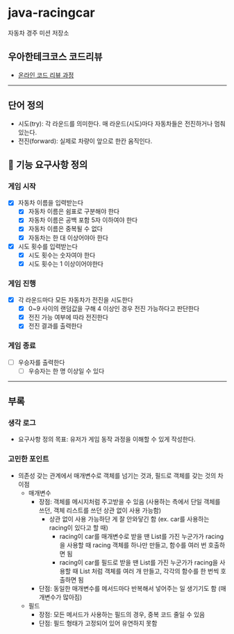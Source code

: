 # java-racingcar

자동차 경주 미션 저장소

## 우아한테크코스 코드리뷰

- [온라인 코드 리뷰 과정](https://github.com/woowacourse/woowacourse-docs/blob/master/maincourse/README.md)

---
## 단어 정의
- 시도(try): 각 라운드를 의미한다. 매 라운드(시도)마다 자동차들은 전진하거나 멈춰있는다.
- 전진(forward): 실제로 차량이 앞으로 한칸 움직인다.

## 📄 기능 요구사항 정의

### 게임 시작
- [x] 자동차 이름을 입력받는다
  - [x] 자동차 이름은 쉼표로 구분해야 한다
  - [x] 자동차 이름은 공백 포함 5자 이하여야 한다
  - [x] 자동차 이름은 중복될 수 없다
  - [x] 자동차는 한 대 이상어야아 한다
- [x] 시도 횟수를 입력받는다
  - [x] 시도 횟수는 숫자여야 한다
  - [x] 시도 횟수는 1 이상이어야한다

### 게임 진행
- [x] 각 라운드마다 모든 자동차가 전진을 시도한다
  - [x] 0~9 사이의 랜덤값을 구해 4 이상인 경우 전진 가능하다고 판단한다
  - [x] 전진 가능 여부에 따라 전진한다
  - [x] 전진 결과를 출력한다

### 게임 종료
- [ ] 우승자를 출력한다
  - [ ] 우승자는 한 명 이상일 수 있다

---
## 부록
### 생각 로그
- 요구사항 정의 목표: 유저가 게임 동작 과정을 이해할 수 있게 작성한다.

### 고민한 포인트
- 의존성 갖는 관계에서 매개변수로 객체를 넘기는 것과, 필드로 객체를 갖는 것의 차이점
  - 매개변수
    - 장점: 객체를 메시지처럼 주고받을 수 있음 (사용하는 측에서 단일 객체를 쓰던, 객체 리스트를 쓰던 상관 없이 사용 가능함)
      - 상관 없이 사용 가능하단 게 잘 안와닿긴 함 (ex. car를 사용하는 racing이 있다고 할 때)
        - racing이 car를 매개변수로 받을 땐 List<Car>를 가진 누군가가 racing을 사용할 때 racing 객체를 하나만 만들고, 함수를 여러 번 호출하면 됨
        - racing이 car를 필드로 받을 땐 List<Car>를 가진 누군가가 racing을 사용할 때 List<Racing> 처럼 객체를 여러 개 만들고, 각각의 함수를 한 번씩 호출하면 됨
    - 단점: 동일한 매개변수를 메서드마다 반복해서 넣어주는 일 생기기도 함 (매개변수가 많아짐)
  - 필드
    - 장점: 모든 메서드가 사용하는 필드의 경우, 중복 코드 줄일 수 있음
    - 단점: 필드 형태가 고정되어 있어 유연하지 못함